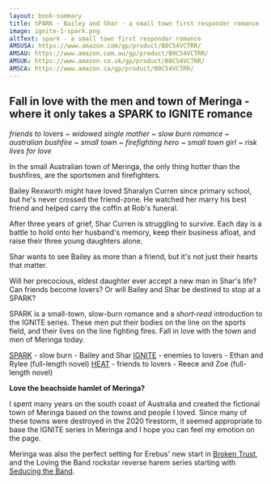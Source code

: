 ```yaml
---
layout: book-summary
title: SPARK - Bailey and Shar - a small town first responder romance
image: ignite-1-spark.png
altText: spark - a small town first responder romance
AMSUSA: https://www.amazon.com/gp/product/B0C54VCTRR/
AMSAU: https://www.amazon.com.au/gp/product/B0C54VCTRR/
AMSUK: https://www.amazon.co.uk/gp/product/B0C54VCTRR/
AMSCA: https://www.amazon.ca/gp/product/B0C54VCTRR/
---
```


## Fall in love with the men and town of Meringa - where it only takes a SPARK to IGNITE romance

_friends to lovers ~ widowed single mother ~ slow burn romance ~ australian bushfire ~ small town ~ firefighting hero ~ small town girl ~ risk lives for love_

In the small Australian town of Meringa, the only thing hotter than the bushfires, are the sportsmen and firefighters.

Bailey Rexworth might have loved Sharalyn Curren since primary school, but he's never crossed the friend-zone. He watched her marry his best friend and helped carry the coffin at Rob's funeral.

After three years of grief, Shar Curren is struggling to survive. Each day is a battle to hold onto her husband's memory, keep their business afloat, and raise their three young daughters alone.

Shar wants to see Bailey as more than a friend, but it's not just their hearts that matter.

Will her precocious, eldest daughter ever accept a new man in Shar's life? Can friends become lovers? Or will Bailey and Shar be destined to stop at a SPARK?

SPARK is a small-town, slow-burn romance and a *short-read* introduction to the IGNITE series. These men put their bodies on the line on the sports field, and their lives on the line fighting fires. Fall in love with the town and men of Meringa today.

[SPARK](https://mybook.to/IGNITE-SPARK/ "SPARK") - slow burn - Bailey and Shar
[IGNITE](http://mybook.to/IGNITE/ "IGNITE") - enemies to lovers - Ethan and Rylee (full-length novel)
[HEAT](http://mybook.to/IgniteHEAT/ "HEAT") - friends to lovers - Reece and Zoe (full-length novel)

**Love the beachside hamlet of Meringa?**

I spent many years on the south coast of Australia and created the fictional town of Meringa based on the towns and people I loved. Since many of these towns were destroyed in the 2020 firestorm, it seemed appropriate to base the IGNITE series in Meringa and I hope you can feel my emotion on the page.

Meringa was also the perfect setting for Erebus' new start in [Broken Trust](https://www.amazon.com/gp/product/B07FCXFKGH/ "Broken Trust"), and the Loving the Band rockstar reverse harem series starting with [Seducing the Band](https://www.amazon.com/gp/product/B087YTB5J7/ "Seducing the Band"). 
